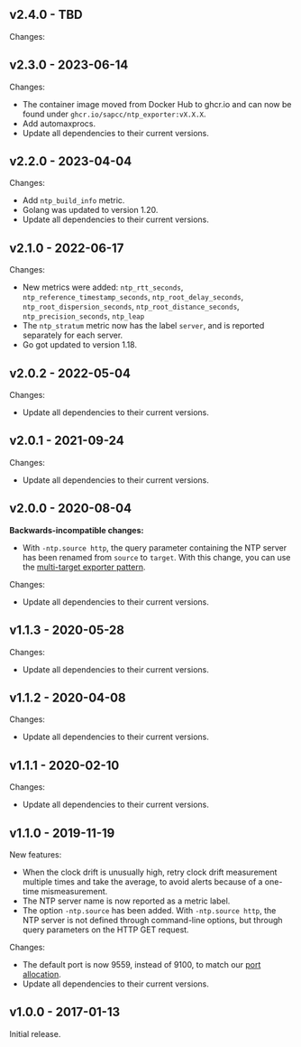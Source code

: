 ## v2.4.0 - TBD

Changes:

## v2.3.0 - 2023-06-14

Changes:

- The container image moved from Docker Hub to ghcr.io and can now be found under `ghcr.io/sapcc/ntp_exporter:vX.X.X`.
- Add automaxprocs.
- Update all dependencies to their current versions.

## v2.2.0 - 2023-04-04

Changes:

- Add `ntp_build_info` metric.
- Golang was updated to version 1.20.
- Update all dependencies to their current versions.

## v2.1.0 - 2022-06-17

Changes:

- New metrics were added: `ntp_rtt_seconds`, `ntp_reference_timestamp_seconds`, `ntp_root_delay_seconds`, `ntp_root_dispersion_seconds`, `ntp_root_distance_seconds`, `ntp_precision_seconds`, `ntp_leap`
- The `ntp_stratum` metric now has the label `server`, and is reported separately for each server.
- Go got updated to version 1.18.

## v2.0.2 - 2022-05-04

Changes:

- Update all dependencies to their current versions.

## v2.0.1 - 2021-09-24

Changes:

- Update all dependencies to their current versions.

## v2.0.0 - 2020-08-04

**Backwards-incompatible changes:**

- With `-ntp.source http`, the query parameter containing the NTP server has
  been renamed from `source` to `target`. With this change, you can use the
  [multi-target exporter pattern](https://prometheus.io/docs/guides/multi-target-exporter/).

Changes:

- Update all dependencies to their current versions.

## v1.1.3 - 2020-05-28

Changes:

- Update all dependencies to their current versions.

## v1.1.2 - 2020-04-08

Changes:

- Update all dependencies to their current versions.

## v1.1.1 - 2020-02-10

Changes:

- Update all dependencies to their current versions.

## v1.1.0 - 2019-11-19

New features:

- When the clock drift is unusually high, retry clock drift measurement
  multiple times and take the average, to avoid alerts because of a one-time
  mismeasurement.
- The NTP server name is now reported as a metric label.
- The option `-ntp.source` has been added. With `-ntp.source http`, the NTP
  server is not defined through command-line options, but through query
  parameters on the HTTP GET request.

Changes:

- The default port is now 9559, instead of 9100, to match our [port allocation][alloc].
- Update all dependencies to their current versions.

[alloc]: https://github.com/prometheus/prometheus/wiki/Default-port-allocations#exporters-starting-at-9100

## v1.0.0 - 2017-01-13

Initial release.
